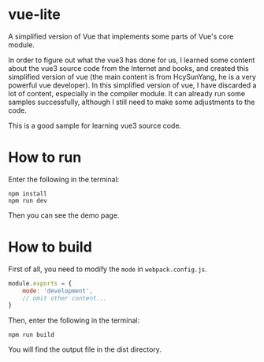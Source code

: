 # vue-lite
A simplified version of Vue that implements some parts of Vue's core module.

In order to figure out what the vue3 has done for us,  I learned some content about the vue3 source code from the Internet and books, and created this simplified version of vue (the main content is from HcySunYang, he is a very powerful vue developer). In this simplified version of vue, I have discarded a lot of content, especially in the compiler module. It can already run some samples successfully, although I still need to make some adjustments to the code.

This is a good sample for learning vue3 source code.



# How to run

Enter the following in the terminal:

```shell
npm install
npm run dev
```

Then you can see the demo page.



# How to build

First of all, you need to modify the ```mode``` in ```webpack.config.js```.

```js
module.exports = {
    mode: 'development',
    // omit other content...
}
```

Then, enter the following in the terminal:

```shell
npm run build
```

You will find the output file in the dist directory.

